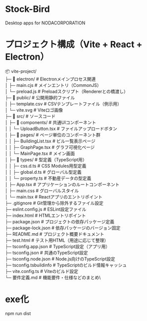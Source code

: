 # Stock-Bird
Desktop apps for NODACORPORATION

# プロジェクト構成（Vite + React + Electron）

📦 vite-project/\
├─ 📁 electron/                  # Electronメインプロセス関連\
│  ├─ main.cjs                  # メインエントリ（CommonJS）\
│  └─ preload.js                # Preloadスクリプト（Rendererとの橋渡し）\
├─ 📁 public/                    # 公開用静的ファイル\
│  ├─ template.csv              # CSVテンプレートファイル（例示用）\
│  └─ vite.svg                  # Viteロゴ画像\
├─ 📁 src/                       # ソースコード\
│  ├─ 📁 components/             # 共通UIコンポーネント\
│  │  └─ UploadButton.tsx       # ファイルアップロードボタン\
│  ├─ 📁 pages/                  # ページ単位のコンポーネント群\
│  │  ├─ BuildingList.tsx       # ビル一覧表示ページ\
│  │  ├─ GraphPage.tsx          # グラフ可視化ページ\
│  │  └─ MainPage.tsx           # メイン画面\
│  ├─ 📁 types/                  # 型定義（TypeScript用）\
│  │  ├─ css.d.ts               # CSS Modules用型定義\
│  │  ├─ global.d.ts            # グローバル型定義\
│  │  └─ property.ts            # 不動産データの型定義\
│  ├─ App.tsx                   # アプリケーションのルートコンポーネント\
│  ├─ main.css                  # グローバルスタイル\
│  └─ main.tsx                  # Reactアプリのエントリポイント\
├─ .gitignore                   # Git管理から除外するファイル設定\
├─ eslint.config.js             # ESLint設定ファイル\
├─ index.html                   # HTMLエントリポイント\
├─ package.json                 # プロジェクトの依存パッケージ定義\
├─ package-lock.json            # 依存パッケージのバージョン固定\
├─ README.md                    # プロジェクト概要ドキュメント\
├─ test.html                    # テスト用HTML（用途に応じて整理）\
├─ tsconfig.app.json            # TypeScript設定（アプリ用）\
├─ tsconfig.json                # 共通のTypeScript設定\
├─ tsconfig.node.json           # Node.js向けのTypeScript設定\
├─ tsconfig.tsbuildinfo         # TypeScriptのビルド情報キャッシュ\
├─ vite.config.ts               # Viteのビルド設定\
└─ 要件定義.md                  # 機能要件・仕様などのまとめ\

# exe化
npm run dist
